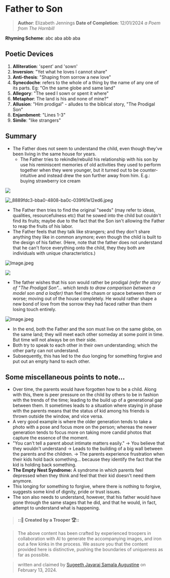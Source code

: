 # Father to Son

> **Author**: Elizabeth Jennings **Date of Completion**: 12/01/2024 _a Poem from The Hornbill_

**Rhyming Scheme**: abc aba abb aba

## Poetic Devices

1. **Alliteration**: 'spent' and 'sown'
2. **Inversion**: "Yet what he loves I cannot share"
3. **Anti-thesis**: "Shaping from sorrow a new love"
4. **Synecdoche**: refers to the whole of a thing by the name of any one of its parts. Eg: "On the same globe and same land"
5. **Allegory**: "The seed I sown or spent it where"
6. **Metaphor**: The land is his and none of mine?"
7. **Allusion**: "Him prodigal" - alludes to the biblical story, "The Prodigal Son"
8. **Enjambment**: "Lines 1-3"
9. **Simile**: "like strangers"

## Summary

* The Father does not seem to understand the child, even though they've been living in the same house for years.
  * The Father tries to rekindle/rebuild his relationship with his son by use his reminiscent memories of old activities they used to perform together when they were younger, but it turned out to be counter-intuitive and instead drew the son further away from him. E.g.: buying strawberry ice cream

![](https://th.bing.com/th/id/OIG3.v2dC8JoKrxqpbTgqbAq6?pid=ImgGn)

![\_8889fdc3-bba0-4808-ba0c-039f61e12ed6.jpeg](https://res.craft.do/user/full/34ae8ebc-d508-7305-20e2-17e06364862c/doc/3491F8B8-527B-4029-A8C5-FBF1AF7CCE2D/31475da6-d54f-4973-9a7c-e688849c0b85)

* The Father then tries to find the original "seeds" (may refer to ideas, qualities, resourcefulness etc) that he sowed into the child but couldn't find its fruits; maybe due to the fact that the Son isn't allowing the Father to reap the fruits of his labor.
* The Father feels that they talk like strangers; and they don't share anything they like in common anymore; even though the child is built to the design of his father. (Here, note that the father does not understand that he can't force everything onto the child, they they both are individuals with unique characteristics.)

![Image.jpeg](https://th.bing.com/th/id/OIG1.iMTyv06cPQLNCZG1xpVO?w=1024\&h=1024\&rs=1\&pid=ImgDetMain)

![](https://th.bing.com/th/id/OIG1.eUSK3d8tEPkZ0ZJAWAtH?pid=ImgGn)

* The father wishes that his son would rather be prodigal _(refer the story of "The Prodigal Son"… which tends to draw comparison between a model son and a loafer)_ than feel the chasm or space between them or worse; moving out of the house completely. He would rather shape a new bond of love from the sorrow they had faced rather than them losing touch entirely.

![Image.jpeg](https://th.bing.com/th/id/OIG2.Sb4wC4sbOTVYz45uckUD?w=1024\&h=1024\&rs=1\&pid=ImgDetMain)

* In the end, both the Father and the son must live on the same globe, on the same land; they will meet each other someday at some point in time. But time will not always be on their side.
* Both try to speak to each other in their own understanding; which the other party can not understand.
* Subsequently, this has led to the duo longing for something forgive and put out an empty hand to each other.

## Some miscellaneous points to note…

* Over time, the parents would have forgotten how to be a child. Along with this, there is peer pressure on the child by others to be in fashion with the trends of the time; leading to the build up of a generational gap between them. It sometimes leads to a situation where staying in phase with the parents means that the status of kid among his friends is thrown outside the window, and vice versa.
* A very good example is where the older generation tends to take a photo with a pose and focus more on the person; whereas the newer generation tends to focus more on taking more candid photos that capture the essence of the moment.
* "You can't tell a parent about intimate matters easily." → You believe that they wouldn't understand → Leads to the building of a big wall between the parents and the children. → The parents experience frustration when their kids hold back something… because they identify the fact that the kid is holding back something.
* **The Empty Nest Syndrome:** A syndrome in which parents feel depressed when they think and feel that their kid doesn't need them anymore.
* This longing for something to forgive, where there is nothing to forgive, suggests some kind of dignity, pride or trust issues.
* The son also needs to understand, however, that his father would have gone through the same stages that he did, and that he would, in fact, attempt to understand what is happening.

> #### ::🥇 Created by a Trooper 🏆::

> The above content has been crafted by experienced troopers in collaboration with AI to generate the accompanying images, and iron out a few kinks in the process. We assure you that the content provided here is distinctive, pushing the boundaries of uniqueness as far as possible.

> written and claimed by [Sugeeth Jayaraj Samala Augustine](craftdocs://users?id=b8b89018-aef2-86a2-127d-5e07bf8933bc) on February 13, 2024.
